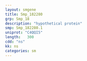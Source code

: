 ```yaml
---
layout: smgene
title: Smp_182280
grp: Smp_18
description: "hypothetical protein"
smp: Smp_182280.1
uniprot: "C4QQI5"
length:   300
cdd: "ns"
kk: ns
categories: sm
---
```

